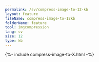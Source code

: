 ```yaml
---
permalink: /sv/compress-image-to-12-kb
layout: feature
fileName: compress-image-to-12kb
folderName: feature
tool: imgcompression
lang: sv
size: 12
type: kb
---
```


{%- include compress-image-to-X.html -%}
